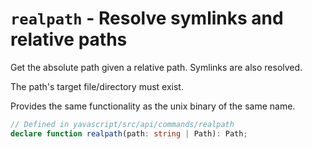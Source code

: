 # `realpath` - Resolve symlinks and relative paths

Get the absolute path given a relative path. Symlinks are also resolved.

The path's target file/directory must exist.

Provides the same functionality as the unix binary of the same name.

```ts
// Defined in yavascript/src/api/commands/realpath
declare function realpath(path: string | Path): Path;
```
